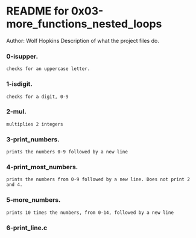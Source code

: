 # README for 0x03-more_functions_nested_loops
Author: Wolf Hopkins
Description of what the project files do.

### 0-isupper.
```
checks for an uppercase letter.
```
### 1-isdigit.
```
checks for a digit, 0-9
```
### 2-mul.
```
multiplies 2 integers
```
### 3-print_numbers.
```
prints the numbers 0-9 followed by a new line
```
### 4-print_most_numbers.
```
prints the numbers from 0-9 followed by a new line. Does not print 2 and 4.
```
### 5-more_numbers.
```
prints 10 times the numbers, from 0-14, followed by a new line
```
### 6-print_line.c
```

```
